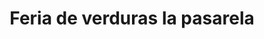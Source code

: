 ---
title: "Feria de verduras la pasarela"
url: /barcelona/feria-de-verduras-la-pasarela/
shop: frutería
---
